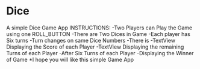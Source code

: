# Dice
A simple Dice Game App
INSTRUCTIONS:
           -Two Players can Play the Game using one ROLL_BUTTON
           -There are Two Dices in Game
           -Each player has Six turns
           -Turn changes on same Dice Numbers
           -There is
                  -TextView Displaying the Score of each Player
                  -TextView Displaying the remaining Turns of each Player
           -After Six Turns of each Player
                  -Displaying the Winner of Game
*I hope you will like this simple Game App
